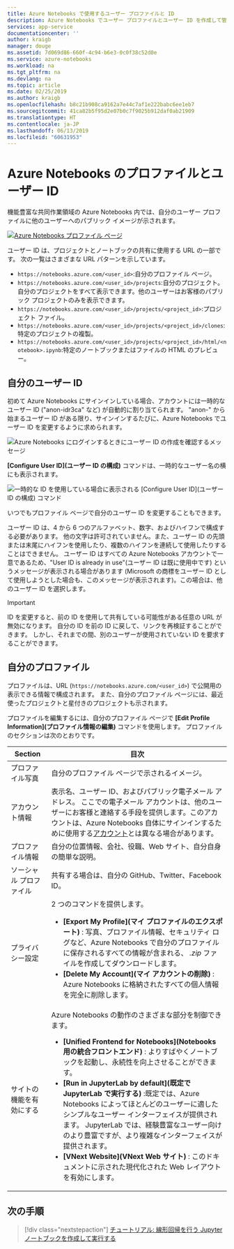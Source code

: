 ```yaml
---
title: Azure Notebooks で使用するユーザー プロファイルと ID
description: Azure Notebooks でユーザー プロファイルとユーザー ID を作成して管理する方法
services: app-service
documentationcenter: ''
author: kraigb
manager: douge
ms.assetid: 7d069d86-660f-4c94-b6e3-0c0f38c52d0e
ms.service: azure-notebooks
ms.workload: na
ms.tgt_pltfrm: na
ms.devlang: na
ms.topic: article
ms.date: 02/25/2019
ms.author: kraigb
ms.openlocfilehash: b8c21b908ca9162a7e44c7af1e222babc6ee1eb7
ms.sourcegitcommit: 41ca82b5f95d2e07b0c7f9025b912daf0ab21909
ms.translationtype: HT
ms.contentlocale: ja-JP
ms.lasthandoff: 06/13/2019
ms.locfileid: "60631953"
---
```

# <a name="your-profile-and-user-id-for-azure-notebooks"></a>Azure Notebooks のプロファイルとユーザー ID

機能豊富な共同作業領域の Azure Notebooks 内では、自分のユーザー プロファイルに他のユーザーへのパブリック イメージが示されます。

[![Azure Notebooks プロファイル ページ](media/accounts/profile-page.png)](media/accounts/profile-page.png#lightbox)

ユーザー ID は、プロジェクトとノートブックの共有に使用する URL の一部です。 次の一覧はさまざまな URL パターンを示しています。

- `https://notebooks.azure.com/<user_id>`:自分のプロファイル ページ。
- `https://notebooks.azure.com/<user_id>/projects`:自分のプロジェクト。 自分のプロジェクトをすべて表示できます。他のユーザーはお客様のパブリック プロジェクトのみを表示できます。
- `https://notebooks.azure.com/<user_id>/projects/<project_id>`:プロジェクト ファイル。
- `https://notebooks.azure.com/<user_id>/projects/<project_id>/clones`:特定のプロジェクトの複製。
- `https://notebooks.azure.com/<user_id>/projects/<project_id>/html/<notebook>.ipynb`:特定のノートブックまたはファイルの HTML のプレビュー。

## <a name="your-user-id"></a>自分のユーザー ID

初めて Azure Notebooks にサインインしている場合、アカウントには一時的なユーザー ID ("anon-idr3ca" など) が自動的に割り当てられます。 "anon-" から始まるユーザー ID がある限り、サインインするたびに、Azure Notebooks でユーザー ID を変更するように求められます。

![Azure Notebooks にログインするときにユーザー ID の作成を確認するメッセージ](media/accounts/create-user-id.png)

**[Configure User ID]\(ユーザー ID の構成\)** コマンドは、一時的なユーザー名の横にも表示されます。

![一時的な ID を使用している場合に表示される [Configure User ID]\(ユーザー ID の構成\) コマンド](media/accounts/configure-user-id-command.png)

いつでもプロファイル ページで自分のユーザー ID を変更することもできます。

ユーザー ID は、4 から 6 つのアルファベット、数字、およびハイフンで構成する必要があります。 他の文字は許可されていません。また、ユーザー ID の先頭または末尾にハイフンを使用したり、複数のハイフンを連続して使用したりすることはできません。 ユーザー ID はすべての Azure Notebooks アカウントで一意であるため、"User ID is already in use"\(ユーザー ID は既に使用中です\) というメッセージが表示される場合があります (Microsoft の商標をユーザー ID として使用しようとした場合も、このメッセージが表示されます)。この場合は、他のユーザー ID を選択します。

> [!Important]
> ID を変更すると、前の ID を使用して共有している可能性がある任意の URL が無効になります。 自分の ID を前の ID に戻して、リンクを再検証することができます。 しかし、それまでの間、別のユーザーが使用されていない ID を要求することができます。

## <a name="your-profile"></a>自分のプロファイル

プロファイルは、URL (`https://notebooks.azure.com/<user_id>`) で公開用の表示できる情報で構成されます。 また、自分のプロファイル ページには、最近使ったプロジェクトと星付きのプロジェクトも示されます。

プロファイルを編集するには、自分のプロファイル ページで **[Edit Profile Information]\(プロファイル情報の編集\)** コマンドを使用します。 プロファイルのセクションは次のとおりです。

| Section | 目次 |
| --- | --- |
| プロファイル写真 | 自分のプロファイル ページで示されるイメージ。 |
| アカウント情報 | 表示名、ユーザー ID、およびパブリック電子メール アドレス。 ここでの電子メール アカウントは、他のユーザーにお客様と連絡する手段を提供します。このアカウントは、Azure Notebooks 自体にサインインするために使用する[アカウント](azure-notebooks-user-account.md)とは異なる場合があります。 |
| プロファイル情報 | 自分の位置情報、会社、役職、Web サイト、自分自身の簡単な説明。 |
| ソーシャル プロファイル | 共有する場合は、自分の GitHub、Twitter、Facebook ID。 |
| プライバシー設定 | 2 つのコマンドを提供します。<ul><li>**[Export My Profile]\(マイ プロファイルのエクスポート\)** : 写真、プロファイル情報、セキュリティ ログなど、Azure Notebooks で自分のプロファイルに保存されるすべての情報が含まれる、 *.zip* ファイルを作成してダウンロードします。</li><li>**[Delete My Account]\(マイ アカウントの削除\)** : Azure Notebooks に格納されたすべての個人情報を完全に削除します。</li></ul> |
| サイトの機能を有効にする | Azure Notebooks の動作のさまざまな部分を制御できます。<ul><li>**[Unified Frontend for Notebooks]\(Notebooks 用の統合フロントエンド\)** : よりすばやくノートブックを起動し、永続性を向上させることができます。</li><li>**[Run in JupyterLab by default]\(既定で JupyterLab で実行する\)** :既定では、Azure Notebooks によってほとんどのユーザーに適したシンプルなユーザー インターフェイスが提供されます。 JupyterLab では、経験豊富なユーザー向けのより豊富ですが、より複雑なインターフェイスが提供されます。</li><li>**[VNext Website]\(VNext Web サイト\)** : このドキュメントに示された現代化された Web レイアウトを有効にします。</li></ul> |

## <a name="next-steps"></a>次の手順  

> [!div class="nextstepaction"]
> [チュートリアル: 線形回帰を行う Jupyter ノートブックを作成して実行する](tutorial-create-run-jupyter-notebook.md)
